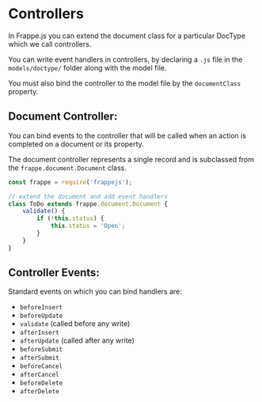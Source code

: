 <!-- base_template: frappe_io/www/frappejs/frappejs_base.html -->
# Controllers

In Frappe.js you can extend the document class for a particular DocType which we call controllers.

You can write event handlers in controllers, by declaring a `.js` file in the `models/doctype/` folder along with the model file.

You must also bind the controller to the model file by the `documentClass` property.

## Document Controller:

You can bind events to the controller that will be called when an action is completed on a document or its property.

The document controller represents a single record and is subclassed from the `frappe.document.Document` class.

```js
const frappe = require('frappejs');

// extend the document and add event handlers
class ToDo extends frappe.document.Document {
	validate() {
		if (!this.status) {
			this.status = 'Open';
		}
	}
}
```

## Controller Events:

Standard events on which you can bind handlers are:

- `beforeInsert`
- `beforeUpdate`
- `validate` (called before any write)
- `afterInsert`
- `afterUpdate` (called after any write)
- `beforeSubmit`
- `afterSubmit`
- `beforeCancel`
- `afterCancel`
- `beforeDelete`
- `afterDelete`
